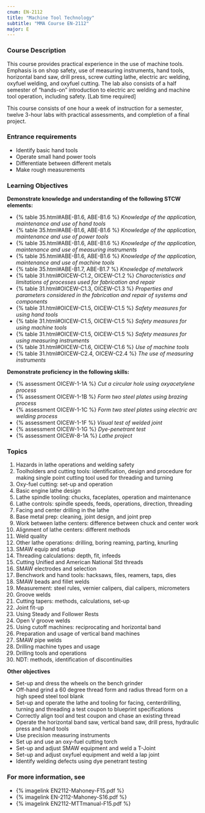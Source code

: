 ```yaml
---
cnum: EN-2112
title: "Machine Tool Technology"
subtitle: "MMA Course EN-2112"
major: E
---
```


### Course Description

This course provides practical experience in the use of machine tools. Emphasis is on shop safety, use of measuring instruments, hand tools, horizontal band saw, drill press, screw cutting lathe, electric arc welding, oxyfuel welding, and oxyfuel cutting. The lab also consists of a half semester of “hands-on” introduction to electric arc welding and machine tool operation, including safety. [Lab time required]

This course consists of one hour a week of instruction for a semester, twelve 3-hour labs with practical assessments, and completion of a final project.

### Entrance requirements

* Identify basic hand tools
* Operate small hand power tools
* Differentiate between different metals
* Make rough measurements


### Learning Objectives

**Demonstrate knowledge and understanding of the following STCW elements:**

* {% table 35.html#ABE-B1.6, ABE-B1.6 %} *Knowledge of the application, maintenance and use of hand tools*
* {% table 35.html#ABE-B1.6, ABE-B1.6 %} *Knowledge of the application, maintenance and use of power tools*
* {% table 35.html#ABE-B1.6, ABE-B1.6 %} *Knowledge of the application, maintenance and use of measuring instruments*
* {% table 35.html#ABE-B1.6, ABE-B1.6 %} *Knowledge of the application, maintenance and use of machine tools*
* {% table 35.html#ABE-B1.7, ABE-B1.7 %} *Knowledge of metalwork*
* {% table 31.html#OICEW-C1.2, OICEW-C1.2 %} *Characteristics and limitations of processes used for fabrication and repair*
* {% table 31.html#OICEW-C1.3, OICEW-C1.3 %} *Properties and parameters considered in the fabrication and repair of systems and components*
* {% table 31.html#OICEW-C1.5, OICEW-C1.5 %} *Safety measures for using hand tools*
* {% table 31.html#OICEW-C1.5, OICEW-C1.5 %} *Safety measures for using machine tools*
* {% table 31.html#OICEW-C1.5, OICEW-C1.5 %} *Safety measures for using measuring instruments*
* {% table 31.html#OICEW-C1.6, OICEW-C1.6 %} *Use of machine tools*
* {% table 31.html#OICEW-C2.4, OICEW-C2.4 %} *The use of measuring instruments*

**Demonstrate proficiency in the following skills:**

* {% assessment OICEW-1-1A %} *Cut a circular hole using oxyacetylene process*
* {% assessment OICEW-1-1B %} *Form two steel plates using brazing process*
* {% assessment OICEW-1-1C %} *Form two steel plates using electric arc welding process*
* {% assessment OICEW-1-1F %} *Visual test of welded joint*
* {% assessment OICEW-1-1G %} *Dye-penetrant test*
* {% assessment OICEW-8-1A %} *Lathe project*

### Topics

1. Hazards in lathe operations and welding safety
2. Toolholders and cutting tools: identification, design and procedure for making single point cutting tool used for threading and turning
3. Oxy-fuel cutting: set-up and operation
4. Basic engine lathe design
5. Lathe spindle tooling: chucks, faceplates, operation and maintenance
6. Lathe controls: spindle speeds, feeds, operations, direction, threading
7. Facing and center drilling in the lathe
8. Base metal prep: cleaning, joint design, and joint prep
9. Work between lathe centers: difference between chuck and center work
10. Alignment of lathe centers: different methods
11. Weld quality
12. Other lathe operations: drilling, boring reaming, parting, knurling
13. SMAW equip and setup
14. Threading calculations: depth, fit, infeeds
15. Cutting Unified and American National Std threads
16. SMAW electrodes and selection
17. Benchwork and hand tools: hacksaws, files, reamers, taps, dies
18. SMAW beads and fillet welds
19. Measurement: steel rules, vernier calipers, dial calipers, micrometers
20. Groove welds
21. Cutting tapers: methods, calculations, set-up
22. Joint fit-up
23. Using Steady and Follower Rests
24. Open V groove welds
25. Using cutoff machines: reciprocating and horizontal band
26. Preparation and usage of vertical band machines
27. SMAW pipe welds
28. Drilling machine types and usage
29. Drilling tools and operations
30. NDT: methods, identification of discontinuities



**Other objectives**

* Set-up and dress the wheels on the bench grinder
* Off-hand grind a 60 degree thread form and radius thread form on a high speed steel tool blank
* Set-up and operate the lathe and tooling for facing, centerdrilling, turning and threading a test coupon to blueprint specifications
* Correctly align tool and test coupon and chase an existing thread
* Operate the horizontal band saw, vertical band saw, drill press, hydraulic press and hand tools
* Use precision measuring instruments
* Set up and use an oxy-fuel cutting torch
* Set-up and adjust SMAW equipment and weld a T-Joint
* Set-up and adjust oxyfuel equipment and weld a lap joint
* Identify welding defects using dye penetrant testing


### For more information, see 

* {% imagelink EN2112-Mahoney-F15.pdf %} 
* {% imagelink EN-2112-Mahoney-S16.pdf %} 
* {% imagelink EN2112-MTTmanual-F15.pdf %} 



